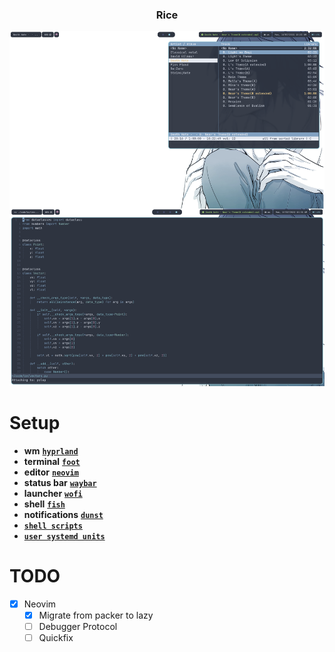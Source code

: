 <div align="center">

### Rice

![](images/rice.png)

</div>

# Setup
- **wm** [**`hyprland`**](https://github.com/hok7z/dotfiles/tree/main/.config/hypr)
- **terminal** [**`foot`**](https://github.com/hok7z/dotfiles/tree/main/.config/foot)
- **editor** [**`neovim`**](https://github.com/hok7z/dotfiles/tree/main/.config/nvim)
- **status bar** [**`waybar`**](https://github.com/hok7z/dotfiles/tree/main/.config/waybar)
- **launcher** [**`wofi`**](https://github.com/hok7z/dotfiles/tree/main/.config/wofi)
- **shell** [**`fish`**](https://github.com/hok7z/dotfiles/tree/main/.config/fish)
- **notifications** [**`dunst`**](https://github.com/hok7z/dotfiles/tree/main/.config/dunst)
- [**`shell scripts`**](https://github.com/hok7z/dotfiles/tree/main/.config/scripts)
- [**`user systemd units`**](https://github.com/hok7z/dotfiles/tree/main/.config/systemd/user)


# TODO
- [x] Neovim
  - [x] Migrate from packer to lazy
  - [ ] Debugger Protocol
  - [ ] Quickfix

